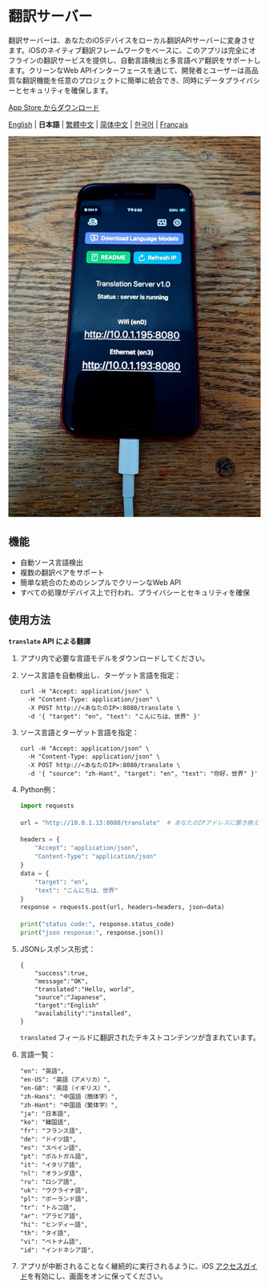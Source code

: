 # 翻訳サーバー

翻訳サーバーは、あなたのiOSデバイスをローカル翻訳APIサーバーに変身させます。iOSのネイティブ翻訳フレームワークをベースに、このアプリは完全にオフラインの翻訳サービスを提供し、自動言語検出と多言語ペア翻訳をサポートします。クリーンなWeb APIインターフェースを通じて、開発者とユーザーは高品質な翻訳機能を任意のプロジェクトに簡単に統合でき、同時にデータプライバシーとセキュリティを確保します。

[App Store からダウンロード](https://apps.apple.com/us/app/translation-server/id6751807201)

[English](README.md) | **日本語** | [繁體中文](README.zh-TW.md) | [简体中文](README.zh-CN.md) | [한국어](README.ko.md) | [Français](README.fr.md)

![image](image.jpg)

## 機能

- 自動ソース言語検出
- 複数の翻訳ペアをサポート
- 簡単な統合のためのシンプルでクリーンなWeb API
- すべての処理がデバイス上で行われ、プライバシーとセキュリティを確保

## 使用方法

**`translate` API による翻譯**

1. アプリ内で必要な言語モデルをダウンロードしてください。
2. ソース言語を自動検出し、ターゲット言語を指定：
    ```
    curl -H "Accept: application/json" \
      -H "Content-Type: application/json" \
      -X POST http://<あなたのIP>:8080/translate \
      -d '{ "target": "en", "text": "こんにちは、世界" }'
    ```

3. ソース言語とターゲット言語を指定：
    ```
    curl -H "Accept: application/json" \
      -H "Content-Type: application/json" \
      -X POST http://<あなたのIP>:8080/translate \
      -d '{ "source": "zh-Hant", "target": "en", "text": "你好，世界" }'
    ```

4. Python例：
    ```python
    import requests

    url = "http://10.0.1.13:8080/translate"  # あなたのIPアドレスに置き換えてください

    headers = {
        "Accept": "application/json",
        "Content-Type": "application/json"
    }
    data = {
        "target": "en",
        "text": "こんにちは、世界"
    }
    response = requests.post(url, headers=headers, json=data)

    print("status code:", response.status_code)
    print("json response:", response.json())
    ```

5. JSONレスポンス形式：
    ```
    {
        "success":true,
        "message":"OK",
        "translated":"Hello, world",
        "source":"Japanese",
        "target":"English"
        "availability":"installed",
    }
    ```
    `translated` フィールドに翻訳されたテキストコンテンツが含まれています。

6. 言語一覧：
    ```
    "en": "英語",
    "en-US": "英語（アメリカ）",
    "en-GB": "英語（イギリス）",
    "zh-Hans": "中国語（簡体字）",
    "zh-Hant": "中国語（繁体字）",
    "ja": "日本語",
    "ko": "韓国語",
    "fr": "フランス語",
    "de": "ドイツ語",
    "es": "スペイン語",
    "pt": "ポルトガル語",
    "it": "イタリア語",
    "nl": "オランダ語",
    "ru": "ロシア語",
    "uk": "ウクライナ語",
    "pl": "ポーランド語",
    "tr": "トルコ語",
    "ar": "アラビア語",
    "hi": "ヒンディー語",
    "th": "タイ語",
    "vi": "ベトナム語",
    "id": "インドネシア語",
    ```

7. アプリが中断されることなく継続的に実行されるように、iOS [アクセスガイド](https://support.apple.com/ja-jp/111795)を有効にし、画面をオンに保ってください。